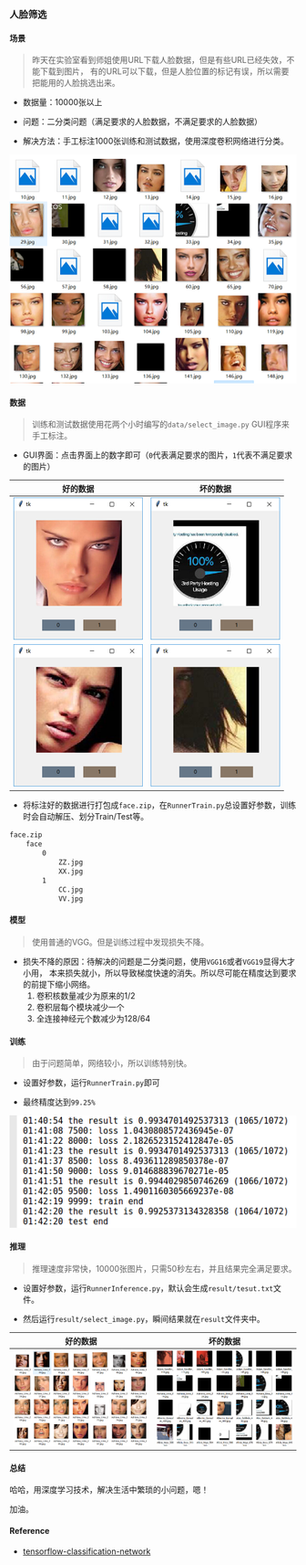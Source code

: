 ### 人脸筛选


#### 场景

> 昨天在实验室看到师姐使用URL下载人脸数据，但是有些URL已经失效，不能下载到图片，
有的URL可以下载，但是人脸位置的标记有误，所以需要把能用的人脸挑选出来。

* 数据量：10000张以上

* 问题：二分类问题（满足要求的人脸数据，不满足要求的人脸数据）

* 解决方法：手工标注1000张训练和测试数据，使用深度卷积网络进行分类。

![image](readme/image_show.png)


#### 数据

> 训练和测试数据使用花两个小时编写的`data/select_image.py` GUI程序来手工标注。

* GUI界面：点击界面上的数字即可（`0`代表满足要求的图片，`1`代表不满足要求的图片）

| 好的数据 | 坏的数据 |
| --- | --- |
| ![1](readme/select_image.png) | ![3](readme/select_image3.png) |
| ![2](readme/select_image2.png) | ![4](readme/select_image4.png) |

* 将标注好的数据进行打包成`face.zip`，在`RunnerTrain.py`总设置好参数，训练时会自动解压、划分Train/Test等。
```
face.zip
    face
        0
            ZZ.jpg
            XX.jpg
        1
            CC.jpg
            VV.jpg
```


#### 模型

> 使用普通的VGG。但是训练过程中发现损失不降。

* 损失不降的原因：待解决的问题是二分类问题，使用`VGG16`或者`VGG19`显得大才小用，
本来损失就小，所以导致梯度快速的消失。所以尽可能在精度达到要求的前提下缩小网络。
    1. 卷积核数量减少为原来的1/2
    2. 卷积层每个模块减少一个
    3. 全连接神经元个数减少为128/64


#### 训练

> 由于问题简单，网络较小，所以训练特别快。

* 设置好参数，运行`RunnerTrain.py`即可

* 最终精度达到`99.25%`

![result](readme/test_result.png)


#### 推理

> 推理速度非常快，10000张图片，只需50秒左右，并且结果完全满足要求。

* 设置好参数，运行`RunnerInference.py`，默认会生成`result/tesut.txt`文件。

* 然后运行`result/select_image.py`，瞬间结果就在`result`文件夹中。

| 好的数据 | 坏的数据 |
| --- | --- |
| ![0](readme/image_result_ok.png) | ![1](readme/image_result_error.png) |


#### 总结

哈哈，用深度学习技术，解决生活中繁琐的小问题，嗯！

加油。


#### Reference

* [tensorflow-classification-network](https://github.com/alisure-ml/tensorflow-classification-network)

